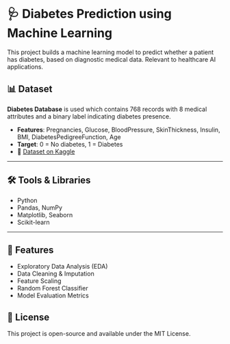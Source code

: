 # 🩺 Diabetes Prediction using Machine Learning

This project builds a machine learning model to predict whether a patient has diabetes,
based on diagnostic medical data. Relevant to healthcare AI applications.

## 📊 Dataset

**Diabetes Database** is used which contains 768 records with 8 medical attributes and a
binary label indicating diabetes presence.

- **Features**: Pregnancies, Glucose, BloodPressure, SkinThickness, Insulin, BMI, DiabetesPedigreeFunction, Age
- **Target**: 0 = No diabetes, 1 = Diabetes
- 📁 [Dataset on Kaggle](https://www.kaggle.com/datasets/akshaydattatraykhare/diabetes-dataset)

---

## 🛠️ Tools & Libraries

- Python
- Pandas, NumPy
- Matplotlib, Seaborn
- Scikit-learn

---

## 🧪 Features

- Exploratory Data Analysis (EDA)
- Data Cleaning & Imputation
- Feature Scaling
- Random Forest Classifier
- Model Evaluation Metrics

## 📜 License
This project is open-source and available under the MIT License.
